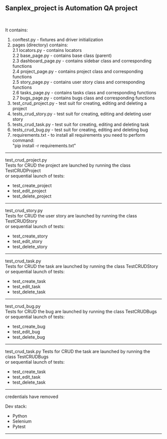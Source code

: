 <h2>Sanplex_project is Automation QA project</h2><br>

It contains:
1. conftest.py - fixtures and driver initialization
2. pages (directory) contains: <br>
    2.1 locators.py - contains locators<br>
    2.2 base_page.py - contains base class (parent)<br>
    2.3 dashboard_page.py - contains sidebar class and corresponding functions<br>
    2.4 project_page.py - contains project class and corresponding functions<br>
    2.5 story_page.py - contains user story class and corresponding functions<br>
    2.6 tasks_page.py - contains tasks class and corresponding functions<br>
    2.7 bugs_page.py - contains bugs class and corresponding functions<br>
3. test_crud_project.py - test suit for creating, editing and deleting a project<br>
4. tests_crud_story.py - test suit for creating, editing and deleting user story<br>
5. tests_crud_task.py - test suit for creating, editing and deleting task<br>
6. tests_crud_bug.py - test suit for creating, editing and deleting bug<br>
7. requirements.txt - to install all requirements you need to perform command:<br>
    "pip install -r requirements.txt"<br>
----------------------------------------------------------------
test_crud_project.py<br>
Tests for CRUD the project are launched by running the class TestCRUDProject<br>
or sequential launch of tests:<br>
- test_create_project<br>
- test_edit_project<br>
- test_delete_project<br>
----------------------------------------------------------------
test_crud_story.py<br>
Tests for CRUD the user story are launched by running the class TestCRUDStory<br>
or sequential launch of tests:<br>
- test_create_story<br>
- test_edit_story<br>
- test_delete_story<br>
------------------------------------------------------------------
test_crud_task.py<br>
Tests for CRUD the task are launched by running the class TestCRUDStory<br>
or sequential launch of tests:<br>
- test_create_task<br>
- test_edit_task<br>
- test_delete_task<br>
-------------------------------------------------------------------
test_crud_bug.py<br>
Tests for CRUD the bug are launched by running the class TestCRUDBugs<br>
or sequential launch of tests:<br>
- test_create_bug<br>
- test_edit_bug<br>
- test_delete_bug<br>
---------------------------------------------------------------------
test_crud_task.py
Tests for CRUD the task are launched by running the class TestCRUDBugs<br>
or sequential launch of tests:<br>
- test_create_task<br>
- test_edit_task<br>
- test_delete_task<br>
---------------------------------------------------------------------
credentials have removed<br>

Dev stack:<br>
- Python
- Selenium
- Pytest

---------------------------------------------------------------------